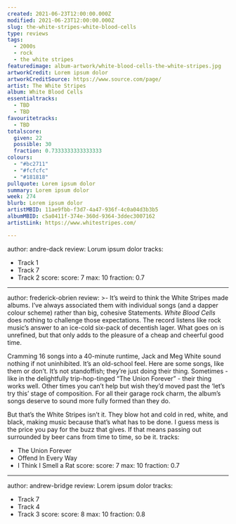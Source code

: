 ```yaml
---
created: 2021-06-23T12:00:00.000Z
modified: 2021-06-23T12:00:00.000Z
slug: the-white-stripes-white-blood-cells
type: reviews
tags:
  - 2000s
  - rock
  - the white stripes
featuredimage: album-artwork/white-blood-cells-the-white-stripes.jpg
artworkCredit: Lorem ipsum dolor
artworkCreditSource: https://www.source.com/page/
artist: The White Stripes
album: White Blood Cells
essentialtracks:
  - TBD
  - TBD
favouritetracks:
  - TBD
totalscore:
  given: 22
  possible: 30
  fraction: 0.7333333333333333
colours:
  - "#bc2711"
  - "#fcfcfc"
  - "#181818"
pullquote: Lorem ipsum dolor
summary: Lorem ipsum dolor
week: 274
blurb: Lorem ipsum dolor
artistMBID: 11ae9fbb-f3d7-4a47-936f-4c0a04d3b3b5
albumMBID: c5a0411f-374e-360d-9364-3ddec3007162
artistLink: https://www.whitestripes.com/

---
```

author: andre-dack
review: Lorum ipsum dolor
tracks:
  - Track 1
  - Track 7
  - Track 2
score:
  score: 7
  max: 10
  fraction: 0.7

---
author: frederick-obrien
review: >-
  It’s weird to think the White Stripes made albums. I’ve always associated them with individual songs (and a dapper colour scheme) rather than big, cohesive Statements. _White Blood Cells_ does nothing to challenge those expectations. The record listens like rock music’s answer to an ice-cold six-pack of decentish lager. What goes on is unrefined, but that only adds to the pleasure of a cheap and cheerful good time. 


  Cramming 16 songs into a 40-minute runtime, Jack and Meg White sound nothing if not uninhibited. It’s an old-school feel. Here are some songs, like them or don’t. It’s not standoffish; they’re just doing their thing. Sometimes - like in the delightfully trip-hop-tinged “The Union Forever” - their thing works well. Other times you can’t help but wish they’d moved past the ‘let’s try this’ stage of composition. For all their garage rock charm, the album’s songs deserve to sound more fully formed than they do.


  But that’s the White Stripes isn’t it. They blow hot and cold in red, white, and black, making music because that’s what has to be done. I guess mess is the price you pay for the buzz that gives. If that means passing out surrounded by beer cans from time to time, so be it.
tracks:
  - The Union Forever
  - Offend In Every Way
  - I Think I Smell a Rat
score:
  score: 7
  max: 10
  fraction: 0.7

---
author: andrew-bridge
review: Lorem ipsum dolor
tracks:
  - Track 7
  - Track 4
  - Track 3
score:
  score: 8
  max: 10
  fraction: 0.8
